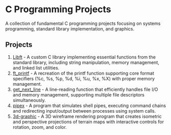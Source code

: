 # C Programming Projects

A collection of fundamental C programming projects focusing on systems programming, standard library implementation, and graphics.

## Projects

1. [Libft](projects/libft/README.md) - A custom C library implementing essential functions from the standard library, including string manipulation, memory management, and linked list utilities.
1. [ft_printf](projects/ft_printf/README.md) - A recreation of the printf function supporting core format specifiers (%c, %s, %p, %d, %i, %u, %x, %X) with proper memory management.
1. [get_next_line](projects/get_next_line/README.md) - A line-reading function that efficiently handles file I/O and memory management, supporting multiple file descriptors simultaneously.
1. [pipex](projects/pipex/README.md) - A program that simulates shell pipes, executing command chains and redirecting input/output between processes using system calls.
1. [3d-graphic](projects/3d-graphic/README.md) - A 3D wireframe rendering program that creates isometric and perspective projections of terrain maps with interactive controls for rotation, zoom, and color.
